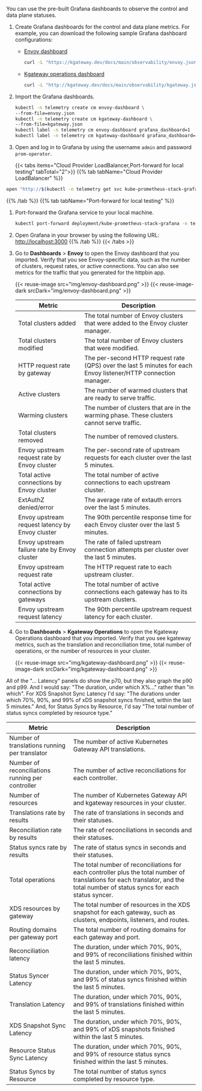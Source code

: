 You can use the pre-built Grafana dashboards to observe the control and data plane statuses. 

1. Create Grafana dashboards for the control and data plane metrics. For example, you can download the following sample Grafana dashboard configurations: 
     
   * [Envoy dashboard](../envoy.json)
     ```sh
     curl -L "https://kgateway.dev/docs/main/observability/envoy.json" >> envoy.json 
     ```
   * [Kgateway operations dashboard](../kgateway.json) 
     ```sh
     curl -L "http://kgateway.dev/docs/main/observability/kgateway.json" >> kgateway.json 
     ```

2. Import the Grafana dashboards.
   ```sh
   kubectl -n telemetry create cm envoy-dashboard \
   --from-file=envoy.json
   kubectl -n telemetry create cm kgateway-dashboard \
   --from-file=kgateway.json
   kubectl label -n telemetry cm envoy-dashboard grafana_dashboard=1
   kubectl label -n telemetry cm kgateway-dashboard grafana_dashboard=1
   ```

3. Open and log in to Grafana by using the username `admin` and password `prom-operator`. 
      
   {{< tabs items="Cloud Provider LoadBalancer,Port-forward for local testing" tabTotal="2">}}
{{% tab tabName="Cloud Provider LoadBalancer" %}}
```sh
open "http://$(kubectl -n telemetry get svc kube-prometheus-stack-grafana -o jsonpath="{.status.loadBalancer.ingress[0]['hostname','ip']}"):3000"
```
{{% /tab %}}
{{% tab tabName="Port-forward for local testing" %}}
1. Port-forward the Grafana service to your local machine.
   ```sh
   kubectl port-forward deployment/kube-prometheus-stack-grafana -n telemetry 3000
   ```
2. Open Grafana in your browser by using the following URL: [http://localhost:3000](http://localhost:3000)
{{% /tab %}}
   {{< /tabs >}}
      
4. Go to **Dashboards** > **Envoy** to open the Envoy dashboard that you imported. Verify that you see Envoy-specific data, such as the number of clusters, request rates, or active connections. You can also see metrics for the traffic that you generated for the httpbin app. 
      
   {{< reuse-image src="img/envoy-dashboard.png" >}}
   {{< reuse-image-dark srcDark="img/envoy-dashboard.png" >}}
   
   | Metric | Description |
   | -- | -- |
   | Total clusters added | The total number of Envoy clusters that were added to the Envoy cluster manager.  |
   | Total clusters modified | The total number of Envoy clusters that were modified. |
   | HTTP request rate by gateway | The per-second HTTP request rate (QPS) over the last 5 minutes for each Envoy listener/HTTP connection manager. |
   | Active clusters | The number of warmed clusters that are ready to serve traffic. |
   | Warming clusters | The number of clusters that are in the warming phase. These clusters cannot serve traffic.|
   | Total clusters removed | The number of removed clusters.|
   | Envoy upstream request rate by Envoy cluster | The per-second rate of upstream requests for each cluster over the last 5 minutes. | 
   | Total active connections by Envoy cluster | The total number of active connections to each upstream cluster. |
   | ExtAuthZ denied/error | The average rate of extauth errors over the last 5 minutes. |
   | Envoy upstream request latency by Envoy cluster | The 90th percentile response time for each Envoy cluster over the last 5 minutes.|
   | Envoy upstream failure rate by Envoy cluster | The rate of failed upstream connection attempts per cluster over the last 5 minutes. |
   | Envoy upstream request rate | The HTTP request rate to each upstream cluster. | 
   | Total active connections by gateways | The total number of active connections each gateway has to its upstream clusters.|
   | Envoy upstream request latency | The 90th percentile upstream request latency for each cluster. | 
      
5. Go to **Dashboards** > **Kgateway Operations** to open the Kgateway Operations dashboard that you imported. Verify that you see kgateway metrics, such as the translation and reconciliation time, total number of operations, or the number of resources in your cluster. 
      
   {{< reuse-image src="img/kgateway-dashboard.png" >}}
   {{< reuse-image-dark srcDark="img/kgateway-dashboard.png" >}}
   
   
   

All of the "... Latency" panels do show the p70, but they also graph the p90 and p99. And I would say: "The duration, under which X%..." rather than "in which". For XDS Snapshot Sync Latency I'd say: "The durations under which 70%, 90%, and 99% of xDS snapshot syncs finished, within the last 5 minutes."
And, for Status Syncs by Resource, I'd say "The total number of status syncs completed by resource type."


   | Metric | Description |
   | -- | -- |
   | Number of translations running per translator | The number of active Kubernetes Gateway API translations. |
   | Number of reconciliations running per controller | The number of active reconciliations for each controller. |
   | Number of resources | The number of Kubernetes Gateway API and kgateway resources in your cluster. |
   | Translations rate by results | The rate of translations in seconds and their statuses. |
   | Reconciliation rate by results | The rate of reconciliations in seconds and their statuses. |
   | Status syncs rate by results | The rate of status syncs in seconds and their statuses. |
   | Total operations | The total number of reconciliations for each controller plus the total number of translations for each translator, and the total number of status syncs for each status syncer. |   
   | XDS resources by gateway | The total number of resources in the XDS snapshot for each gateway, such as clusters, endpoints, listeners, and routes. |
   | Routing domains per gateway port | The total number of routing domains for each gateway and port. |
   | Reconciliation latency | The duration, under which 70%, 90%, and 99% of reconciliations finished within the last 5 minutes.|
   | Status Syncer Latency |  The duration, under which 70%, 90%, and 99% of status syncs finished within the last 5 minutes.|
   | Translation Latency | The duration, under which 70%, 90%, and 99% of translations finished within the last 5 minutes. |
   | XDS Snapshot Sync Latency | The duration, under which 70%, 90%, and 99% of xDS snapshots finished within the last 5 minutes. |
   | Resource Status Sync Latency | The duration, under which 70%, 90%, and 99% of resource status syncs finished within the last 5 minutes. |
   | Status Syncs by Resource | The total number of status syncs completed by resource type. |